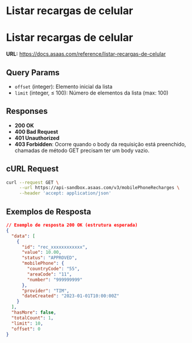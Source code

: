 # Listar recargas de celular

# Listar recargas de celular

**URL:** https://docs.asaas.com/reference/listar-recargas-de-celular

## Query Params

*   `offset` (integer): Elemento inicial da lista
*   `limit` (integer, ≤ 100): Número de elementos da lista (max: 100)

## Responses

*   **200 OK**
*   **400 Bad Request**
*   **401 Unauthorized**
*   **403 Forbidden**: Ocorre quando o body da requisição está preenchido, chamadas de método GET precisam ter um body vazio.

## cURL Request

```bash
curl --request GET \
     --url https://api-sandbox.asaas.com/v3/mobilePhoneRecharges \
     --header 'accept: application/json'
```

## Exemplos de Resposta

```json
// Exemplo de resposta 200 OK (estrutura esperada)
{
  "data": [
    {
      "id": "rec_xxxxxxxxxxxx",
      "value": 10.00,
      "status": "APPROVED",
      "mobilePhone": {
        "countryCode": "55",
        "areaCode": "11",
        "number": "999999999"
      },
      "provider": "TIM",
      "dateCreated": "2023-01-01T10:00:00Z"
    }
  ],
  "hasMore": false,
  "totalCount": 1,
  "limit": 10,
  "offset": 0
}
```